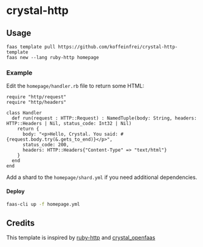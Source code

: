 # crystal-http

## Usage

```
faas template pull https://github.com/koffeinfrei/crystal-http-template
faas new --lang ruby-http homepage
```

### Example

Edit the `homepage/handler.rb` file to return some HTML:

```crystal
require "http/request"
require "http/headers"

class Handler
  def run(request : HTTP::Request) : NamedTuple(body: String, headers: HTTP::Headers | Nil, status_code: Int32 | Nil)
    return {
      body: "<p>Hello, Crystal. You said: #{request.body.try(&.gets_to_end)}</p>",
      status_code: 200,
      headers: HTTP::Headers{"Content-Type" => "text/html"}
    }
  end
end
```

Add a shard to the `homepage/shard.yml` if you need additional dependencies.

#### Deploy

```sh
faas-cli up -f homepage.yml
```

## Credits

This template is inspired by
[ruby-http](https://github.com/openfaas-incubator/ruby-http) and
[crystal_openfaas](https://github.com/TPei/crystal_openfaas)
